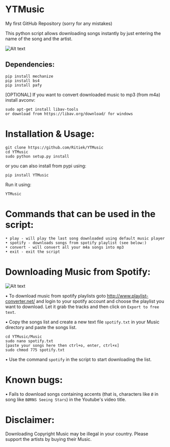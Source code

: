 # YTMusic

My first GitHub Repository (sorry for any mistakes)

This python script allows downloading songs instantly by just entering the name of the song
and the artist.

![Alt text](http://i.imgur.com/lWyA2pj.png "Testing")

## Dependencies:

```
pip install mechanize
pip install bs4
pip install pafy
```
[OPTIONAL] If you want to convert downloaded music to mp3 (from m4a) install avconv:
```
sudo apt-get install libav-tools
or download from https://libav.org/download/ for windows
```

# Installation & Usage:
```
git clone https://github.com/Ritiek/YTMusic
cd YTMusic
sudo python setup.py install
```
or you can also install from pypi using:
```
pip install YTMusic
```
Run it using:
```
YTMusic
```

# Commands that can be used in the script:
```
• play - will play the last song downloaded using default music player
• spotify - downloads songs from spotify playlist (see below:)
• convert - will convert all your m4a songs into mp3
• exit - exit the script
```

# Downloading Music from Spotify:

![Alt text](http://i.imgur.com/0dqlYpz.png "Testing")

• To download music from spotify playlists goto http://www.playlist-converter.net/ and login to your
spotify account and choose the playlist you want to download. Let it grab the tracks and then click
on ```Export to free text```.

• Copy the songs list and create a new text file ```spotify.txt``` in your Music directory and paste the
songs list.
```
cd YTMusic/Music
sudo nano spotify.txt
[paste your songs here then ctrl+o, enter, ctrl+x]
sudo chmod 775 spotify.txt
```
• Use the command ```spotify``` in the script to start downloading the list.

# Known bugs:

• Fails to download songs containing accents (that is, characters like ```Ø``` in song like ```BØRNS Seeing Stars```)
in the Youtube's video title.

# Disclaimer:

Downloading Copyright Music may be illegal in your country. Please support the artists by buying their Music.
